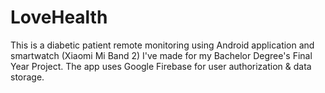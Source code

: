 # LoveHealth 
This is a diabetic patient remote monitoring using Android application and smartwatch (Xiaomi Mi Band 2) I've made for my Bachelor Degree's Final Year Project. The app uses Google Firebase for user authorization & data storage.
